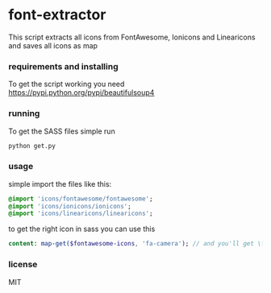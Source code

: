 # font-extractor
This script extracts all icons from FontAwesome, Ionicons and Linearicons and saves all icons as map

### requirements and installing
To get the script working you need https://pypi.python.org/pypi/beautifulsoup4

### running
To get the SASS files simple run
```bash
python get.py
```

### usage
simple import the files like this:
```sass
@import 'icons/fontawesome/fontawesome';
@import 'icons/ionicons/ionicons';
@import 'icons/linearicons/linearicons';
```

to get the right icon in sass you can use this
```sass
content: map-get($fontawesome-icons, 'fa-camera'); // and you'll get \f030
```
### license
MIT
